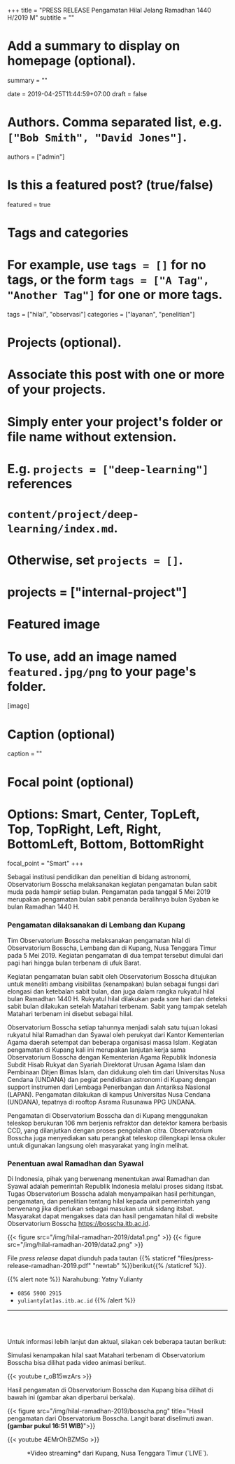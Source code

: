 +++
title = "PRESS RELEASE Pengamatan Hilal Jelang Ramadhan 1440 H/2019 M"
subtitle = ""

# Add a summary to display on homepage (optional).
summary = ""

date = 2019-04-25T11:44:59+07:00
draft = false

# Authors. Comma separated list, e.g. `["Bob Smith", "David Jones"]`.
authors = ["admin"]

# Is this a featured post? (true/false)
featured = true

# Tags and categories
# For example, use `tags = []` for no tags, or the form `tags = ["A Tag", "Another Tag"]` for one or more tags.
tags = ["hilal", "observasi"]
categories = ["layanan", "penelitian"]

# Projects (optional).
#   Associate this post with one or more of your projects.
#   Simply enter your project's folder or file name without extension.
#   E.g. `projects = ["deep-learning"]` references 
#   `content/project/deep-learning/index.md`.
#   Otherwise, set `projects = []`.
# projects = ["internal-project"]

# Featured image
# To use, add an image named `featured.jpg/png` to your page's folder. 
[image]
  # Caption (optional)
  caption = ""

  # Focal point (optional)
  # Options: Smart, Center, TopLeft, Top, TopRight, Left, Right, BottomLeft, Bottom, BottomRight
  focal_point = "Smart"
+++

Sebagai institusi pendidikan dan penelitian di bidang astronomi, Observatorium Bosscha melaksanakan kegiatan pengamatan bulan sabit muda pada hampir setiap bulan. Pengamatan pada tanggal 5 Mei 2019 merupakan pengamatan bulan sabit penanda beralihnya bulan Syaban ke bulan Ramadhan 1440 H.

### Pengamatan dilaksanakan di Lembang dan Kupang 
Tim Observatorium Bosscha melaksanakan pengamatan hilal di Observatorium Bosscha, Lembang dan di Kupang, Nusa Tenggara Timur pada 5 Mei 2019. Kegiatan pengamatan di dua tempat tersebut dimulai dari pagi hari hingga bulan terbenam di ufuk Barat. 

Kegiatan pengamatan bulan sabit oleh Observatorium Bosscha ditujukan untuk meneliti ambang visibilitas (kenampakan) bulan sebagai fungsi dari elongasi dan ketebalan sabit bulan, dan juga dalam rangka rukyatul hilal bulan Ramadhan 1440 H. Rukyatul hilal dilakukan pada sore hari dan deteksi sabit bulan dilakukan setelah Matahari terbenam. Sabit yang tampak setelah Matahari terbenam ini disebut sebagai hilal.

Observatorium Bosscha setiap tahunnya menjadi salah satu tujuan lokasi rukyatul hilal Ramadhan dan Syawal oleh perukyat dari Kantor Kementerian Agama daerah setempat dan beberapa organisasi massa Islam. Kegiatan pengamatan di Kupang kali ini merupakan lanjutan kerja sama Observatorium Bosscha dengan Kementerian Agama Republik Indonesia Subdit Hisab Rukyat dan Syariah Direktorat Urusan Agama Islam dan Pembinaan Ditjen Bimas Islam, dan didukung oleh tim dari Universitas Nusa Cendana (UNDANA) dan pegiat pendidikan astronomi di Kupang dengan support instrumen dari Lembaga Penerbangan dan Antariksa Nasional (LAPAN). Pengamatan dilakukan di kampus Universitas Nusa Cendana (UNDANA), tepatnya di rooftop Asrama Rusunawa PPG UNDANA. 

Pengamatan di Observatorium Bosscha dan di Kupang menggunakan teleskop berukuran 106 mm berjenis refraktor dan detektor kamera berbasis CCD, yang dilanjutkan dengan proses pengolahan citra. Observatorium Bosscha juga menyediakan satu perangkat teleskop dilengkapi lensa okuler untuk digunakan langsung oleh masyarakat yang ingin melihat. 

### Penentuan awal Ramadhan dan Syawal
Di Indonesia, pihak yang berwenang menentukan awal Ramadhan dan Syawal adalah pemerintah Republik Indonesia melalui proses sidang itsbat.
Tugas Observatorium Bosscha adalah menyampaikan hasil perhitungan, pengamatan, dan penelitian tentang hilal kepada unit pemerintah yang berwenang jika diperlukan sebagai masukan untuk sidang itsbat. Masyarakat dapat mengakses data dan hasil pengamatan hilal di website Observatorium Bosscha https://bosscha.itb.ac.id.

{{< figure src="/img/hilal-ramadhan-2019/data1.png" >}}
{{< figure src="/img/hilal-ramadhan-2019/data2.png" >}}

File *press release* dapat diunduh pada tautan {{% staticref "files/press-release-ramadhan-2019.pdf" "newtab" %}}berikut{{% /staticref %}}.

{{% alert note %}}
Narahubung: Yatny Yulianty

- <i class='fas fa-phone'></i> `0856 5900 2915`
- <i class='fas fa-envelope'></i> `yulianty[at]as.itb.ac.id`
{{% /alert %}}

---
<br>
<br>

Untuk informasi lebih lanjut dan aktual, silakan cek beberapa tautan berikut:

Simulasi kenampakan hilal saat Matahari terbenam di Observatorium Bosscha bisa dilihat pada video animasi berikut.

{{< youtube r_oB15wzArs >}}

Hasil pengamatan di Observatorium Bosscha dan Kupang bisa dilihat di bawah ini (gambar akan diperbarui berkala).

{{< figure src="/img/hilal-ramadhan-2019/bosscha.png" title="Hasil pengamatan dari Observatorium Bosscha. Langit barat diselimuti awan. **(gambar pukul 16:51 WIB)**">}}
<!-- {{< figure src="/img/hilal-ramadhan-2019/kupang.jpg" title="Hasil pengamatan dari Kupang">}} -->
{{< youtube 4EMrOhBZMSo >}}
<p align="center">
*Video streaming* dari Kupang, Nusa Tenggara Timur (`LIVE`).
</p>